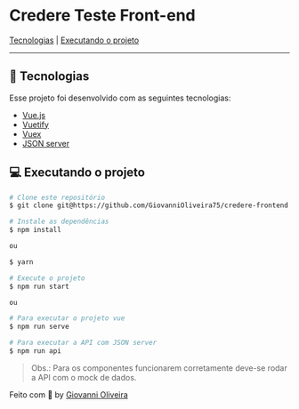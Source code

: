 # Credere Teste Front-end

[Tecnologias](#hammer-tecnologias) | 
[Executando o projeto](#cloud-backend)

---

## :hammer: Tecnologias

Esse projeto foi desenvolvido com as seguintes tecnologias:

- [Vue.js](https://vuejs.org/)
- [Vuetify](https://vuetifyjs.com/)
- [Vuex](https://vuex.vuejs.org/)
- [JSON server](https://github.com/typicode/json-server)


## :computer: Executando o projeto

```bash
# Clone este repositório
$ git clone git@https://github.com/GiovanniOliveira75/credere-frontend.git
```

```bash
# Instale as dependências
$ npm install

ou

$ yarn
```

```bash
# Execute o projeto
$ npm run start

ou

# Para executar o projeto vue
$ npm run serve

# Para executar a API com JSON server
$ npm run api
```

> Obs.: Para os componentes funcionarem corretamente deve-se rodar a API com o mock de dados.

Feito com :yellow_heart: by [Giovanni Oliveira]()
